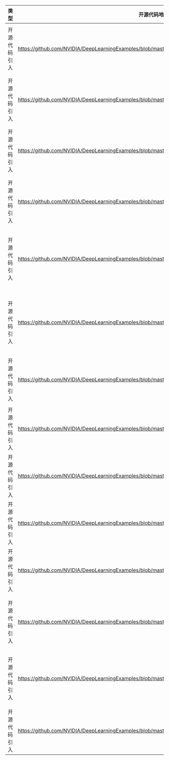 | 类型 | 开源代码地址 | 文件名 | 公网IP地址/公网URL地址/域名/邮箱地址 | 用途说明 |
| ---- | ------------ | ------ | ------------------------------------ | -------- |
| 开源代码引入 | https://github.com/NVIDIA/DeepLearningExamples/blob/master/PyTorch/LanguageModeling/BERT/tokenization.py |CPM_Finetune_for_PyTorch/data_utils/wordpiece.py |https://s3.amazonaws.com/models.huggingface.co/bert/bert-base-uncased-vocab.txt|'bert-base-uncased'模型在开源社区上的bert-base-uncased-vocab.txt的下载链接|
| 开源代码引入 | https://github.com/NVIDIA/DeepLearningExamples/blob/master/PyTorch/LanguageModeling/BERT/tokenization.py |CPM_Finetune_for_PyTorch/data_utils/wordpiece.py |https://s3.amazonaws.com/models.huggingface.co/bert/bert-large-uncased-vocab.txt|'bert-large-uncased'模型在开源社区上的bert-large-uncased-vocab.txt的下载链接|
| 开源代码引入 | https://github.com/NVIDIA/DeepLearningExamples/blob/master/PyTorch/LanguageModeling/BERT/tokenization.py |CPM_Finetune_for_PyTorch/data_utils/wordpiece.py |https://s3.amazonaws.com/models.huggingface.co/bert/bert-base-cased-vocab.txt|'bert-base-cased'模型在开源社区上的bert-base-cased-vocab.txt的下载链接|
| 开源代码引入 | https://github.com/NVIDIA/DeepLearningExamples/blob/master/PyTorch/LanguageModeling/BERT/tokenization.py |CPM_Finetune_for_PyTorch/data_utils/wordpiece.py |https://s3.amazonaws.com/models.huggingface.co/bert/bert-large-cased-vocab.txt|'bert-large-cased'模型在开源社区上的bert-large-cased-vocab.txt的下载链接|
| 开源代码引入 | https://github.com/NVIDIA/DeepLearningExamples/blob/master/PyTorch/LanguageModeling/BERT/tokenization.py |CPM_Finetune_for_PyTorch/data_utils/wordpiece.py |https://s3.amazonaws.com/models.huggingface.co/bert/bert-base-multilingual-uncased-vocab.txt|'bert-base-multilingual-uncased'模型在开源社区上的bert-base-multilingual-uncased-vocab.txt的下载链接|
| 开源代码引入 | https://github.com/NVIDIA/DeepLearningExamples/blob/master/PyTorch/LanguageModeling/BERT/tokenization.py |CPM_Finetune_for_PyTorch/data_utils/wordpiece.py |https://s3.amazonaws.com/models.huggingface.co/bert/bert-base-multilingual-cased-vocab.txt|'bert-base-multilingual-cased'模型在开源社区上的bert-base-multilingual-cased-vocab.txt的下载链接|
| 开源代码引入 | https://github.com/NVIDIA/DeepLearningExamples/blob/master/PyTorch/LanguageModeling/BERT/tokenization.py |CPM_Finetune_for_PyTorch/data_utils/wordpiece.py |https://s3.amazonaws.com/models.huggingface.co/bert/bert-base-chinese-vocab.txt|'bert-base-chinese'模型在开源社区上的bert-base-chinese-vocab.txt的下载链接|
| 开源代码引入 | https://github.com/NVIDIA/DeepLearningExamples/blob/master/PyTorch/LanguageModeling/BERT/modeling.py |CPM_Finetune_for_PyTorch/model/modeling.py |https://s3.amazonaws.com/models.huggingface.co/bert/bert-base-uncased.tar.gz|'bert-base-uncased'模型在开源社区上的bert-base-uncased.tar.gz的下载链接|
| 开源代码引入 | https://github.com/NVIDIA/DeepLearningExamples/blob/master/PyTorch/LanguageModeling/BERT/modeling.py |CPM_Finetune_for_PyTorch/model/modeling.py |https://s3.amazonaws.com/models.huggingface.co/bert/bert-large-uncased.tar.gz|'bert-large-uncased'模型在开源社区上的bert-large-uncased.tar.gz的下载链接|
| 开源代码引入 | https://github.com/NVIDIA/DeepLearningExamples/blob/master/PyTorch/LanguageModeling/BERT/modeling.py |CPM_Finetune_for_PyTorch/model/modeling.py |https://s3.amazonaws.com/models.huggingface.co/bert/bert-base-cased.tar.gz|'bert-base-cased'模型在开源社区上的bert-base-cased.tar.gz的下载链接|
| 开源代码引入 | https://github.com/NVIDIA/DeepLearningExamples/blob/master/PyTorch/LanguageModeling/BERT/modeling.py |CPM_Finetune_for_PyTorch/model/modeling.py |https://s3.amazonaws.com/models.huggingface.co/bert/bert-large-cased.tar.gz|'bert-large-cased'模型在开源社区上的bert-large-cased.tar.gz的下载链接|
| 开源代码引入 | https://github.com/NVIDIA/DeepLearningExamples/blob/master/PyTorch/LanguageModeling/BERT/modeling.py |CPM_Finetune_for_PyTorch/model/modeling.py |https://s3.amazonaws.com/models.huggingface.co/bert/bert-base-multilingual-uncased.tar.gz|'bert-base-multilingual-uncased'模型在开源社区上的bert-base-multilingual-uncased.tar.gz的下载链接|
| 开源代码引入 | https://github.com/NVIDIA/DeepLearningExamples/blob/master/PyTorch/LanguageModeling/BERT/modeling.py |CPM_Finetune_for_PyTorch/model/modeling.py |https://s3.amazonaws.com/models.huggingface.co/bert/bert-base-multilingual-cased.tar.gz|'bert-base-multilingual-cased'模型在开源社区上的bert-base-multilingual-cased.tar.gz的下载链接|
| 开源代码引入 | https://github.com/NVIDIA/DeepLearningExamples/blob/master/PyTorch/LanguageModeling/BERT/modeling.py |CPM_Finetune_for_PyTorch/model/modeling.py |https://s3.amazonaws.com/models.huggingface.co/bert/bert-base-chinese.tar.gz|'bert-base-chinese'模型在开源社区上的bert-base-chinese.tar.g的下载链接|